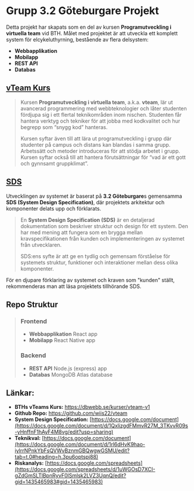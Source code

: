 # Grupp 3.2 Göteburgare Projekt

Detta projekt har skapats som en del av kursen **Programutveckling i virtuella team** vid BTH. Målet med projektet är att utveckla ett komplett system för elcykeluthyrning, bestående av flera delsystem:

- **Webbapplikation**  
- **Mobilapp**
- **REST API**    
- **Databas**

## [vTeam Kurs](https://dbwebb.se/kurser/vteam-v1)
> Kursen **Programutveckling i virtuella team**, a.k.a. **vteam**, lär ut avancerad programmering med webbteknologier och låter studenten fördjupa sig i ett flertal teknikområden inom nischen. Studenten får hantera verktyg och tekniker för att jobba med kodkvalitet och hur begrepp som “snygg kod” hanteras.
>
> Kursen syftar även till att lära ut programutveckling i grupp där studenter på campus och distans kan blandas i samma grupp. Arbetssätt och metoder introduceras för att stödja arbetet i grupp. Kursen syftar också till att hantera förutsättningar för “vad är ett gott och gynnsamt gruppklimat”.

## [SDS](https://docs.google.com/document/d/1QxlizgdFMmvR27M_3TKvvR09s-yHnffnF1hAyF4M8vg/edit?usp=sharing)
Utvecklingen av systemet är baserat på **3.2 Göteburgare**s gemensamma **SDS (System Design Specification)**, där projektets arkitektur och komponenter delats upp och förklarats.

> En **System Design Specification (SDS)** är en detaljerad dokumentation som beskriver struktur och design för ett system. Den har med mening att fungera som en brygga mellan kravspecifikationen från kunden och implementeringen av systemet från utvecklaren.
>
> SDS:ens syfte är att ge en tydlig och gemensam förståelse för systemets struktur, funktioner och interaktioner mellan dess olika komponenter.

För en djupare förklaring av systemet och kraven som "kunden" ställt, rekommenderas man att läsa projektets tillhörande SDS.

## Repo Struktur
>### Frontend
>- **Webbapplikation**
React app
>- **Mobilapp**
React Native app
>
>### Backend
>- **REST API**
Node.js (express) app
>- **Databas**
MongoDB Atlas database


## Länkar:
- **BTHs vTeams Kurs:**
https://dbwebb.se/kurser/vteam-v1
- **Github Repo:**
https://github.com/wiis22/vteam
- **System Design Specification:**
[https://docs.google.com/document](https://docs.google.com/document/d/1QxlizgdFMmvR27M_3TKvvR09s-yHnffnF1hAyF4M8vg/edit?usp=sharing)
- **Teknikval:**
[https://docs.google.com/document](https://docs.google.com/document/d/1rl6dHvK9hao-iylrrNPnkYbFsQVWvBznmGBQwgwGSMU/edit?tab=t.0#heading=h.3pu6optspj88)
- **Riskanalys:**
[https://docs.google.com/spreadsheets](https://docs.google.com/spreadsheets/d/1uWGOsD7XCI-gZdGmSLTlBpnRyvF0lSmlsk2LVZ3UqnQ/edit?gid=1435465983#gid=1435465983)
